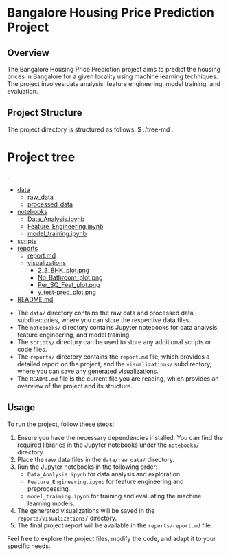 # Bangalore Housing Price Prediction Project

## Overview

The Bangalore Housing Price Prediction project aims to predict the housing prices in Bangalore for a given locality using machine learning techniques. The project involves data analysis, feature engineering, model training, and evaluation.

## Project Structure
The project directory is structured as follows:
$ ./tree-md .
# Project tree
.
 * [data](./data)
   * [raw_data](./data/raw_data)
   * [processed_data](./data/processed_data)
 * [notebooks](./notebooks)
   * [Data_Analysis.ipynb](./notebooks/Data_Analysis.ipynb)
   * [Feature_Engineering.ipynb](./notebooks/Feature_Engineering.ipynb)
   * [model_training.ipynb](./notebooks/model_training.ipynb)
 * [scripts](./scripts)
 * [reports](./reports)
   * [report.md](./reports/report.md)
   * [visualizations](./reports/visualizations)
     * [2_3_BHK_plot.png](./reports/visualizations/2_3_BHK_plot.png)
     * [No_Bathroom_plot.png](./reports/visualizations/No_Bathroom_plot.png)
     * [Per_SQ_Feet_plot.png](./reports/visualizations/Per_SQ_Feet_plot.png)
     * [y_test-pred_plot.png](./reports/visualizations/y_test-pred_plot.png)
 * [README.md](./README.md)

- The `data/` directory contains the raw data and processed data subdirectories, where you can store the respective data files.
- The `notebooks/` directory contains Jupyter notebooks for data analysis, feature engineering, and model training.
- The `scripts/` directory can be used to store any additional scripts or code files.
- The `reports/` directory contains the `report.md` file, which provides a detailed report on the project, and the `visualizations/` subdirectory, where you can save any generated visualizations.
- The `README.md` file is the current file you are reading, which provides an overview of the project and its structure.

## Usage

To run the project, follow these steps:

1. Ensure you have the necessary dependencies installed. You can find the required libraries in the Jupyter notebooks under the `notebooks/` directory.
2. Place the raw data files in the `data/raw_data/` directory.
3. Run the Jupyter notebooks in the following order:
   - `Data_Analysis.ipynb` for data analysis and exploration.
   - `Feature_Engineering.ipynb` for feature engineering and preprocessing.
   - `model_training.ipynb` for training and evaluating the machine learning models.
4. The generated visualizations will be saved in the `reports/visualizations/` directory.
5. The final project report will be available in the `reports/report.md` file.

Feel free to explore the project files, modify the code, and adapt it to your specific needs.


